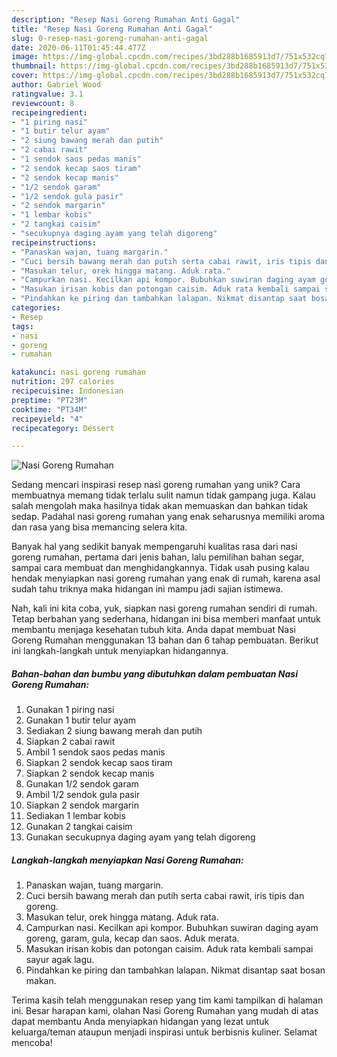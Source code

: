 ```yaml
---
description: "Resep Nasi Goreng Rumahan Anti Gagal"
title: "Resep Nasi Goreng Rumahan Anti Gagal"
slug: 0-resep-nasi-goreng-rumahan-anti-gagal
date: 2020-06-11T01:45:44.477Z
image: https://img-global.cpcdn.com/recipes/3bd288b1685913d7/751x532cq70/nasi-goreng-rumahan-foto-resep-utama.jpg
thumbnail: https://img-global.cpcdn.com/recipes/3bd288b1685913d7/751x532cq70/nasi-goreng-rumahan-foto-resep-utama.jpg
cover: https://img-global.cpcdn.com/recipes/3bd288b1685913d7/751x532cq70/nasi-goreng-rumahan-foto-resep-utama.jpg
author: Gabriel Wood
ratingvalue: 3.1
reviewcount: 8
recipeingredient:
- "1 piring nasi"
- "1 butir telur ayam"
- "2 siung bawang merah dan putih"
- "2 cabai rawit"
- "1 sendok saos pedas manis"
- "2 sendok kecap saos tiram"
- "2 sendok kecap manis"
- "1/2 sendok garam"
- "1/2 sendok gula pasir"
- "2 sendok margarin"
- "1 lembar kobis"
- "2 tangkai caisim"
- "secukupnya daging ayam yang telah digoreng"
recipeinstructions:
- "Panaskan wajan, tuang margarin."
- "Cuci bersih bawang merah dan putih serta cabai rawit, iris tipis dan goreng."
- "Masukan telur, orek hingga matang. Aduk rata."
- "Campurkan nasi. Kecilkan api kompor. Bubuhkan suwiran daging ayam goreng, garam, gula, kecap dan saos. Aduk merata."
- "Masukan irisan kobis dan potongan caisim. Aduk rata kembali sampai sayur agak lagu."
- "Pindahkan ke piring dan tambahkan lalapan. Nikmat disantap saat bosan makan."
categories:
- Resep
tags:
- nasi
- goreng
- rumahan

katakunci: nasi goreng rumahan 
nutrition: 297 calories
recipecuisine: Indonesian
preptime: "PT23M"
cooktime: "PT34M"
recipeyield: "4"
recipecategory: Dessert

---
```



![Nasi Goreng Rumahan](https://img-global.cpcdn.com/recipes/3bd288b1685913d7/751x532cq70/nasi-goreng-rumahan-foto-resep-utama.jpg)

Sedang mencari inspirasi resep nasi goreng rumahan yang unik? Cara membuatnya memang tidak terlalu sulit namun tidak gampang juga. Kalau salah mengolah maka hasilnya tidak akan memuaskan dan bahkan tidak sedap. Padahal nasi goreng rumahan yang enak seharusnya memiliki aroma dan rasa yang bisa memancing selera kita.

Banyak hal yang sedikit banyak mempengaruhi kualitas rasa dari nasi goreng rumahan, pertama dari jenis bahan, lalu pemilihan bahan segar, sampai cara membuat dan menghidangkannya. Tidak usah pusing kalau hendak menyiapkan nasi goreng rumahan yang enak di rumah, karena asal sudah tahu triknya maka hidangan ini mampu jadi sajian istimewa.




Nah, kali ini kita coba, yuk, siapkan nasi goreng rumahan sendiri di rumah. Tetap berbahan yang sederhana, hidangan ini bisa memberi manfaat untuk membantu menjaga kesehatan tubuh kita. Anda dapat membuat Nasi Goreng Rumahan menggunakan 13 bahan dan 6 tahap pembuatan. Berikut ini langkah-langkah untuk menyiapkan hidangannya.

<!--inarticleads1-->

##### Bahan-bahan dan bumbu yang dibutuhkan dalam pembuatan Nasi Goreng Rumahan:

1. Gunakan 1 piring nasi
1. Gunakan 1 butir telur ayam
1. Sediakan 2 siung bawang merah dan putih
1. Siapkan 2 cabai rawit
1. Ambil 1 sendok saos pedas manis
1. Siapkan 2 sendok kecap saos tiram
1. Siapkan 2 sendok kecap manis
1. Gunakan 1/2 sendok garam
1. Ambil 1/2 sendok gula pasir
1. Siapkan 2 sendok margarin
1. Sediakan 1 lembar kobis
1. Gunakan 2 tangkai caisim
1. Gunakan secukupnya daging ayam yang telah digoreng




<!--inarticleads2-->

##### Langkah-langkah menyiapkan Nasi Goreng Rumahan:

1. Panaskan wajan, tuang margarin.
1. Cuci bersih bawang merah dan putih serta cabai rawit, iris tipis dan goreng.
1. Masukan telur, orek hingga matang. Aduk rata.
1. Campurkan nasi. Kecilkan api kompor. Bubuhkan suwiran daging ayam goreng, garam, gula, kecap dan saos. Aduk merata.
1. Masukan irisan kobis dan potongan caisim. Aduk rata kembali sampai sayur agak lagu.
1. Pindahkan ke piring dan tambahkan lalapan. Nikmat disantap saat bosan makan.




Terima kasih telah menggunakan resep yang tim kami tampilkan di halaman ini. Besar harapan kami, olahan Nasi Goreng Rumahan yang mudah di atas dapat membantu Anda menyiapkan hidangan yang lezat untuk keluarga/teman ataupun menjadi inspirasi untuk berbisnis kuliner. Selamat mencoba!
